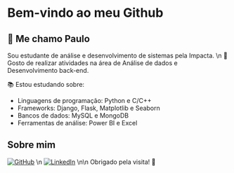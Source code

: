   # Bem-vindo ao meu Github 

  ## 📌 Me chamo Paulo
Sou estudante de análise e desenvolvimento de sistemas pela Impacta. 
\n
📝 Gosto de realizar atividades na área de Análise de dados e Desenvolvimento back-end.

:books: Estou estudando sobre:
* Linguagens de programação: Python e C/C++
* Frameworks: Django, Flask, Matplotlib e Seaborn
* Bancos de dados: MySQL e MongoDB
* Ferramentas de análise: Power BI e Excel
 

## Sobre mim

[![GitHub](https://img.shields.io/badge/GitHub-%23181717?style=for-the-badge&logo=github)](https://github.com/Meursault92?tab=repositories)
\n
[![LinkedIn](https://img.shields.io/badge/LinkedIn-%230077B5?style=for-the-badge&logo=linkedin)](https:www.//linkedin.com/in/paulo-ricardo-24a9351b8/)
\n\n
Obrigado pela visita! 👋
